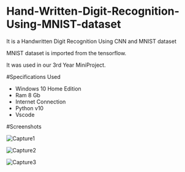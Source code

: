 # Hand-Written-Digit-Recognition-Using-MNIST-dataset

It is a Handwritten Digit Recognition Using CNN and MNIST dataset

MNIST dataset is imported from the tensorflow.

It was used in our 3rd Year MiniProject.

#Specifications Used 
  - Windows 10 Home Edition
  - Ram 8 Gb
  - Internet Connection
  - Python v10
  - Vscode 

#Screenshots

![Capture1](https://github.com/user-attachments/assets/2e2e656b-59ef-4b53-97fb-bf37446cd68d)

![Capture2](https://github.com/user-attachments/assets/eff3ff1a-0d84-4907-8d63-446bbd9565f3)

![Capture3](https://github.com/user-attachments/assets/1298edf2-58ab-4906-85d4-c27438d62497)
